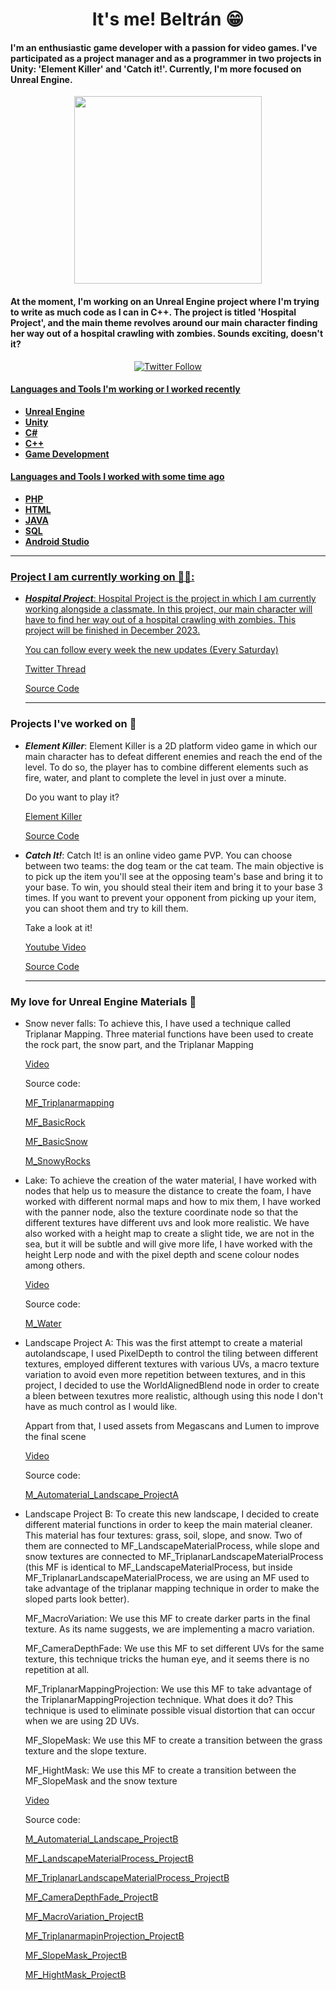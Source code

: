 <div id="header" align="center">
  <h1 align="center"> It's me! Beltrán 😁</h1>
 
  <h4 align="left">I'm an enthusiastic game developer with a passion for video games. I've participated as a project manager and as a programmer in two projects in Unity: 'Element Killer' and 'Catch it!'. Currently, I'm more focused on Unreal Engine.
  </h4>
  <img src="https://i.postimg.cc/fTVtGbYR/talking-Image.png" align="center" width="300" />
  <h4 align="left"> At the moment, I'm working on an Unreal Engine project where I'm trying to write as much code as I can in C++. The project is titled 'Hospital Project', and the main theme revolves around our main character finding her way out of a hospital crawling with zombies. Sounds exciting, doesn't it?
  </h4>
</div>

<div id="badges" align="center">
  <a href="https://twitter.com/bDevGames93" target="_blank">
  <img alt="Twitter Follow" src="https://img.shields.io/twitter/follow/bDevGames93?style=for-the-badge&logo=twitter&color=blue"> 
</div>

#### Languages and Tools I'm working or I worked recently 

- **Unreal Engine**
- **Unity**
- **C#**
- **C++**
- **Game Development**

#### Languages and Tools I worked with some time ago

- **PHP**
- **HTML**
- **JAVA**
- **SQL**
- **Android Studio**

---

### Project I am currently working on 🧑‍💻:

- ***Hospital Project***: Hospital Project is the project in which I am currently working alongside a classmate. In this project, our main character will have to find her way out of a hospital crawling with zombies. This project will be finished in December 2023.

  You can follow every week the new updates (Every Saturday) 
  
  [Twitter Thread](https://twitter.com/bDevGames93/status/1685200083187326976)
  
  [Source Code](https://github.com/beltran-v-dev/HospitalProjectCode)

  ---


### Projects I've worked on 🧐

- ***Element Killer***: Element Killer is a 2D platform video game in which our main character has to defeat different enemies and reach the end of the level. To do so, the player has to combine different elements such as fire, water, and plant to complete the level in just over a minute.

  Do you want to play it?
  
  [Element Killer](https://bdev93.itch.io/element-killer)
  
  [Source Code](https://github.com/beltran-v-dev/ElementKillerUnity)

- ***Catch It!***: Catch It! is an online video game PVP. You can choose between two teams: the dog team or the cat team. The main objective is to pick up the item you'll see at the opposing team's base and bring it to your base. To win, you should steal their item and bring it to your base 3 times. If you want to prevent your opponent from picking up your item, you can shoot them and try to kill them.

  Take a look at it!
  
  [Youtube Video](https://www.youtube.com/watch?v=4sbd7RYDFqs)
  
  [Source Code](https://github.com/beltran-v-dev/CatchItScripts)

  ---

### My love for Unreal Engine Materials 🌈
  
- Snow never falls: To achieve this, I have used a technique called Triplanar Mapping. Three material functions have been used to create the rock part, the snow part, and the Triplanar Mapping
  
   [Video](https://twitter.com/bDevGames93/status/1491720381740335105)

  Source code:
  
     [MF_Triplanarmapping](https://blueprintue.com/blueprint/lwwn82gi/)
  
     [MF_BasicRock](https://blueprintue.com/blueprint/_vp-lq7t/)
  
     [MF_BasicSnow](https://blueprintue.com/blueprint/ihnbo93k/)
  
     [M_SnowyRocks](https://blueprintue.com/blueprint/y-89948g/)

 - Lake: To achieve the creation of the water material, I have worked with nodes that help us to measure the distance to create the foam, I have worked with different normal maps and how to mix them, I  have worked with the panner node, also the texture coordinate node so that the different textures have different uvs and look more realistic. We have also worked with a height map to create a slight tide, we are not in the sea, but it will be subtle and will give more life, I have worked with the height Lerp node and with the pixel depth and scene colour nodes among others.
  
   [Video](https://twitter.com/bDevGames93/status/1624067567479300096)

    Source code:
  
   [M_Water](https://blueprintue.com/blueprint/yk88i8ap/)

 - Landscape Project A: This was the first attempt to create a material autolandscape, I used PixelDepth to control the tiling between different textures,
employed different textures with various UVs, a macro texture variation to avoid even more repetition between textures, and in this project, I decided to use the WorldAlignedBlend node in order to create a bleen between texutres more realistic, although using this node I don't have as much control as I would like.

 
    Appart from that, I used assets from Megascans and Lumen to improve the final scene
 
  
     [Video](https://twitter.com/bDevGames93/status/1652938509857030144)

    Source code:
  
     [M_Automaterial_Landscape_ProjectA](https://blueprintue.com/blueprint/m7z4ihu3/)

  
  - Landscape Project B: To create this new landscape, I decided to create different material functions in order to keep the main material cleaner. This
material has four textures: grass, soil, slope, and snow. Two of them are connected to MF_LandscapeMaterialProcess, while slope and snow textures are connected
to MF_TriplanarLandscapeMaterialProcess (this MF is identical to MF_LandscapeMaterialProcess, but inside MF_TriplanarLandscapeMaterialProcess, we are using
an MF used to take advantage of the triplanar mapping technique in order to make the sloped parts look better).

    MF_MacroVariation: We use this MF to create darker parts in the final texture. As its name suggests, we are implementing a macro variation.
    
    MF_CameraDepthFade: We use this MF to set different UVs for the same texture, this technique tricks the human eye, and it seems there is no
    repetition at all.

    MF_TriplanarMappingProjection: We use this MF to take advantage of the TriplanarMappingProjection technique. What does it do? This technique is used to 
      eliminate possible visual distortion that can occur when we are using 2D UVs.

    MF_SlopeMask: We use this MF to create a transition between the grass texture and the slope texture.

    MF_HightMask: We use this MF to create a transition between the MF_SlopeMask and the snow texture

 
 
 
  
     [Video](https://twitter.com/bDevGames93/status/1680529698319654912)

    Source code:
  
     [M_Automaterial_Landscape_ProjectB](https://blueprintue.com/blueprint/_nv_4_a-/)
    
     [MF_LandscapeMaterialProcess_ProjectB](https://blueprintue.com/blueprint/hma-gpx4/)

     [MF_TriplanarLandscapeMaterialProcess_ProjectB](https://blueprintue.com/blueprint/9ab46zm4/)

     [MF_CameraDepthFade_ProjectB](https://blueprintue.com/blueprint/eo5zxtsr/)

     [MF_MacroVariation_ProjectB](https://blueprintue.com/blueprint/r78j7b1p/)

     [MF_TriplanarmapinProjection_ProjectB](https://blueprintue.com/blueprint/pm-q4su8/)

     [MF_SlopeMask_ProjectB](https://blueprintue.com/blueprint/mf_1n8w3/)

     [MF_HightMask_ProjectB](https://blueprintue.com/blueprint/o6wzjn83/)
  
